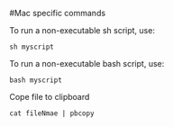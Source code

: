 #Mac specific commands

To run a non-executable sh script, use:

```shell
sh myscript
```
To run a non-executable bash script, use:

```shell
bash myscript
```

Cope file to clipboard

```shell
cat fileNmae | pbcopy
```